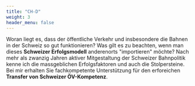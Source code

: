 ```yaml
---
title: "CH-D"
weight: 3
header_menu: false
---
```

Woran liegt es, dass der öffentliche Verkehr und insbesondere die Bahnen in der Schweiz so gut funktionieren? Was gilt es zu beachten, wenn man dieses **Schweizer Erfolgsmodell** anderenorts "importieren" möchte? Nach mehr als zwanzig Jahren aktiver Mitgestaltung der Schweizer Bahnpolitik kenne ich die massgeblichen Erfolgsfaktoren und auch die Stolpersteine. Bei mir erhalten Sie fachkompetente Unterstützung für den erforeichen **Transfer von Schweizer ÖV-Kompetenz**.  
